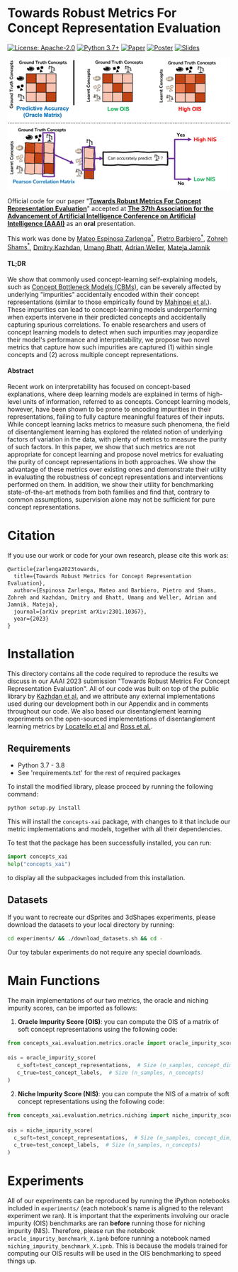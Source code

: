 # Towards Robust Metrics For Concept Representation Evaluation
[![License: Apache-2.0](https://img.shields.io/badge/License-Apache_2.0-blue.svg)](https://github.com/mateoespinosa/concept-quality/blob/main/LICENSE) [![Python 3.7+](https://img.shields.io/badge/python-3.7+-green.svg)](https://www.python.org/downloads/release/python-370/) [![Paper](https://img.shields.io/badge/-Paper-red)](https://arxiv.org/abs/2301.10367) [![Poster](https://img.shields.io/badge/-Poster-yellow)](https://github.com/mateoespinosa/concept-quality/blob/main/media/poster.pdf) [![Slides](https://img.shields.io/badge/-Slides-lightblue)](https://github.com/mateoespinosa/concept-quality/blob/main/media/slides.pptx)

<!-- [![Video presentation](https://img.shields.io/badge/-video-orange)](media/video.mp4)  -->

![image](media/visual_abstract.jpeg)


Official code for our paper "[**Towards Robust Metrics For Concept Representation Evaluation**](https://arxiv.org/abs/2301.10367)"
accepted at [**The 37th Association for the Advancement of Artificial Intelligence Conference on Artificial Intelligence (AAAI)**](https://aaai.org/Conferences/AAAI-23/) as an **oral** presentation.


This work was done by [Mateo Espinosa Zarlenga<sup>\*</sup>](https://mateoespinosa.github.io/),
[Pietro Barbiero<sup>\*</sup>](https://www.pietrobarbiero.eu/),
[Zohreh Shams<sup>\*</sup>](https://zohrehshams.com/),
[Dmitry Kazhdan](https://scholar.google.com/citations?user=MSFAgbkAAAAJ&hl=en),
[Umang Bhatt](https://umangsbhatt.github.io/),
[Adrian Weller](http://mlg.eng.cam.ac.uk/adrian/),
[Mateja Jamnik](https://www.cl.cam.ac.uk/~mj201/)

#### TL;DR

We show that commonly used concept-learning self-explaining models,
such as [Concept Bottleneck Models (CBMs)](https://arxiv.org/abs/2007.04612), can be severely affected by underlying
"impurities" accidentally encoded within their concept representations (similar
to those empirically found by [Mahinpei et al.](https://arxiv.org/abs/2106.13314)). These impurities can
lead to concept-learning models underperforming when experts intervene in their
predicted concepts and accidentally capturing spurious correlations. To enable
researchers and users of concept learning models to detect when such impurities may
jeopardize their model's performance and interpretability, we
propose two novel metrics that capture how such impurities are captured (1) within
single concepts and (2) across multiple concept representations.

#### Abstract

Recent work on interpretability has focused on concept-based
explanations, where deep learning models are explained in terms of high-level
units of information, referred to as concepts. Concept learning models, however,
have been shown to be prone to encoding impurities in their representations,
failing to fully capture meaningful features of their inputs. While concept
learning lacks metrics to measure such phenomena, the field of disentanglement
learning has explored the related notion of underlying factors of variation in
the data, with plenty of metrics to measure the purity of such factors. In
this paper, we show that such metrics are not appropriate for concept learning
and propose novel metrics for evaluating the purity of concept representations
in both approaches. We show the advantage of these metrics over existing ones
and demonstrate their utility in evaluating the robustness of concept
representations and interventions performed on them. In addition, we show their
utility for benchmarking state-of-the-art methods from both families and find
that, contrary to common assumptions, supervision alone may not be sufficient
for pure concept representations.

# Citation

If you use our work or code for your own research, please cite this work as:
```
@article{zarlenga2023towards,
  title={Towards Robust Metrics for Concept Representation Evaluation},
  author={Espinosa Zarlenga, Mateo and Barbiero, Pietro and Shams, Zohreh and Kazhdan, Dmitry and Bhatt, Umang and Weller, Adrian and Jamnik, Mateja},
  journal={arXiv preprint arXiv:2301.10367},
  year={2023}
}
```


# Installation

This directory contains all the code required to reproduce the results we
discuss in our AAAI 2023 submission "Towards Robust Metrics For Concept
Representation Evaluation". All of our code was built on top of the public
library by [Kazhdan et al.](https://github.com/dmitrykazhdan/concept-based-xai)
and we attribute any external implementations used during our development both
in our Appendix and in comments throughout our code. We also based
our disentanglement learning experiments on the open-sourced implementations of
disentanglement learning metrics by [Locatello et al](https://github.com/google-research/disentanglement_lib)
and [Ross et al.](https://github.com/dtak/hierarchical-disentanglement).

## Requirements

- Python 3.7 - 3.8
- See 'requirements.txt' for the rest of required packages


To install the modified library, please proceed by running the following
command:
```bash
python setup.py install
```
This will install the `concepts-xai` package, with changes to it that include
our metric implementations and models, together with all their dependencies.

To test that the package has been successfully installed, you can run:
```python
import concepts_xai
help("concepts_xai")
```
to display all the subpackages included from this installation.

## Datasets

If you want to recreate our dSprites and 3dShapes experiments, please download
the datasets to your local directory by running:
```bash
cd experiments/ && ./download_datasets.sh && cd -
```
Our toy tabular experiments do not require any special downloads.

# Main Functions
The main implementations of our two metrics, the oracle and niching impurity
scores, can be imported as follows:

1. **Oracle Impurity Score (OIS)**: you can compute the OIS of a matrix  of soft
 concept representations using the following code:
 ```python
 from concepts_xai.evaluation.metrics.oracle import oracle_impurity_score

 ois = oracle_impurity_score(
    c_soft=test_concept_representations,  # Size (n_samples, concept_dim, n_concepts) or (n_samples, n_concepts)
    c_true=test_concept_labels,  # Size (n_samples, n_concepts)
 )
 ```

2. **Niche Impurity Score (NIS)**: you can compute the NIS of a matrix  of soft
 concept representations using the following code:
  ```python
 from concepts_xai.evaluation.metrics.niching import niche_impurity_score

 ois = niche_impurity_score(
    c_soft=test_concept_representations,  # Size (n_samples, concept_dim, n_concepts) or (n_samples, n_concepts)
    c_true=test_concept_labels,  # Size (n_samples, n_concepts)
 )
 ```


# Experiments

All of our experiments can be reproduced by running the iPython notebooks
included in `experiments/` (each notebook's name is aligned to the relevant
experiment we ran). It is important that the experiments involving our oracle
impurity (OIS) benchmarks are ran **before** running those for niching impurity
(NIS). Therefore, please run the notebook
`oracle_impurity_benchmark_X.ipnb` before running a notebook named
`niching_impurity_benchmark_X.ipnb`. This is because the models trained for computing
our OIS results will be used in the OIS benchmarking to speed things up.
